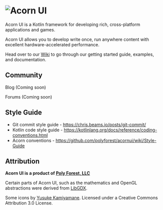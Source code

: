 # ![Acorn UI](https://github.com/polyforest/acornui/wiki/images/acornUiLogoText100.png "Acorn UI")

Acorn UI is a Kotlin framework for developing rich, cross-platform applications and games.

Acorn UI allows you to develop write once, run anywhere content with excellent hardware-accelerated performance.

Head over to our [Wiki](https://github.com/polyforest/acornui/wiki) to go through our getting started guide, examples, and documentation.

## Community
Blog (Coming soon)

Forums (Coming soon) 

## Style Guide
- Git commit style guide - https://chris.beams.io/posts/git-commit/
- Kotlin code style guide - https://kotlinlang.org/docs/reference/coding-conventions.html
- Acorn conventions - https://github.com/polyforest/acornui/wiki/Style-Guide

## Attribution
**Acorn UI is a product of [Poly Forest, LLC](https://polyforest.com)**

Certain parts of Acorn UI, such as the mathematics and OpenGL abstractions were derived from [LibGDX](https://github.com/libgdx/libgdx).   

Some icons by [Yusuke Kamiyamane](http://p.yusukekamiyamane.com/). Licensed under a Creative Commons Attribution 3.0 License.





